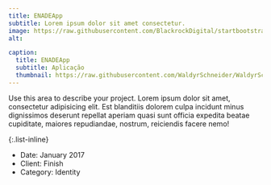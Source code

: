 ```yaml
---
title: ENADEApp  
subtitle: Lorem ipsum dolor sit amet consectetur.
image: https://raw.githubusercontent.com/BlackrockDigital/startbootstrap-agency/master/src/assets/img/portfolio/03-full.jpg
alt: 

caption:
  title: ENADEApp  
  subtitle: Aplicação
  thumbnail: https://raw.githubusercontent.com/WaldyrSchneider/WaldyrSchneider.github.io/master/assets/img/capa-enadeapp.png
---
```

Use this area to describe your project. Lorem ipsum dolor sit amet, consectetur adipisicing elit. Est blanditiis dolorem culpa incidunt minus dignissimos deserunt repellat aperiam quasi sunt officia expedita beatae cupiditate, maiores repudiandae, nostrum, reiciendis facere nemo!

{:.list-inline}
- Date: January 2017
- Client: Finish
- Category: Identity

